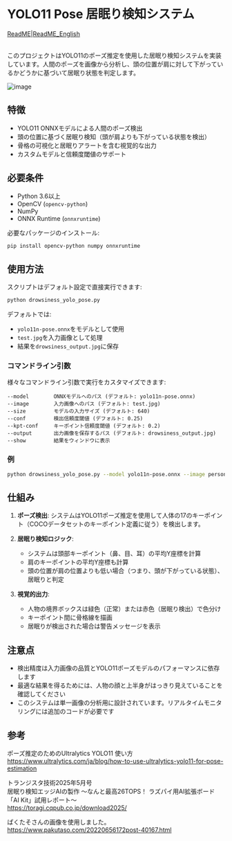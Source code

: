 # YOLO11 Pose 居眠り検知システム

[ReadME](readme.md)|[ReadME_English](readme_en.md)<br><br>

このプロジェクトはYOLO11のポーズ推定を使用した居眠り検知システムを実装しています。人間のポーズを画像から分析し、頭の位置が肩に対して下がっているかどうかに基づいて居眠り状態を判定します。


![image](https://github.com/user-attachments/assets/32ad8711-dc14-47b1-a84d-bcdee2702f86)

## 特徴

- YOLO11 ONNXモデルによる人間のポーズ検出
- 頭の位置に基づく居眠り検知（頭が肩よりも下がっている状態を検出）
- 骨格の可視化と居眠りアラートを含む視覚的な出力
- カスタムモデルと信頼度閾値のサポート

## 必要条件

- Python 3.6以上
- OpenCV (`opencv-python`)
- NumPy
- ONNX Runtime (`onnxruntime`)

必要なパッケージのインストール:

```bash
pip install opencv-python numpy onnxruntime
```

## 使用方法

スクリプトはデフォルト設定で直接実行できます:

```bash
python drowsiness_yolo_pose.py
```

デフォルトでは:
- `yolo11n-pose.onnx`をモデルとして使用
- `test.jpg`を入力画像として処理
- 結果を`drowsiness_output.jpg`に保存

### コマンドライン引数

様々なコマンドライン引数で実行をカスタマイズできます:

```
--model        ONNXモデルへのパス (デフォルト: yolo11n-pose.onnx)
--image        入力画像へのパス (デフォルト: test.jpg)
--size         モデルの入力サイズ (デフォルト: 640)
--conf         検出信頼度閾値 (デフォルト: 0.25)
--kpt-conf     キーポイント信頼度閾値 (デフォルト: 0.2)
--output       出力画像を保存するパス (デフォルト: drowsiness_output.jpg)
--show         結果をウィンドウに表示
```

### 例

```bash
python drowsiness_yolo_pose.py --model yolo11n-pose.onnx --image person.jpg --show
```

## 仕組み

1. **ポーズ検出**: システムはYOLO11ポーズ推定を使用して人体の17のキーポイント（COCOデータセットのキーポイント定義に従う）を検出します。

2. **居眠り検知ロジック**: 
   - システムは頭部キーポイント（鼻、目、耳）の平均Y座標を計算
   - 肩のキーポイントの平均Y座標も計算
   - 頭の位置が肩の位置よりも低い場合（つまり、頭が下がっている状態）、居眠りと判定

3. **視覚的出力**:
   - 人物の境界ボックスは緑色（正常）または赤色（居眠り検出）で色分け
   - キーポイント間に骨格線を描画
   - 居眠りが検出された場合は警告メッセージを表示

## 注意点

- 検出精度は入力画像の品質とYOLO11ポーズモデルのパフォーマンスに依存します<br>
- 最適な結果を得るためには、人物の顔と上半身がはっきり見えていることを確認してください<br>
- このシステムは単一画像の分析用に設計されています。リアルタイムモニタリングには追加のコードが必要です<br>

## 参考
ポーズ推定のためのUltralytics YOLO11 使い方<br>
https://www.ultralytics.com/ja/blog/how-to-use-ultralytics-yolo11-for-pose-estimation<br>

トランジスタ技術2025年5月号<br>
 居眠り検知エッジAIの製作 ～なんと最高26TOPS！ ラズパイ用AI拡張ボード「AI Kit」試用レポート～<br>
https://toragi.cqpub.co.jp/download2025/<br>

ぱくたそさんの画像を使用しました。<br>
https://www.pakutaso.com/20220656172post-40167.html<br>

